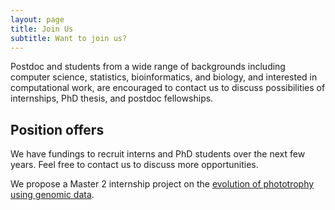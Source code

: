 ```yaml
---
layout: page
title: Join Us
subtitle: Want to join us?
---
```


Postdoc and students from a wide range of backgrounds including computer
science, statistics, bioinformatics, and biology, and interested in
computational work, are encouraged to contact us to discuss possibilities of
internships, PhD thesis, and postdoc fellowships.

## Position offers

We have fundings to recruit interns and PhD students over the next few years.
Feel free to contact us to discuss more opportunities.

We propose a Master 2 internship project on the [evolution of phototrophy using genomic data](files/2023_Sujet_M2_Abby-TIMC-Grenoble_PHOTOTROPHY.pdf). 
